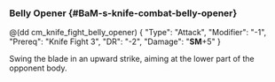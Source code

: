 ### Belly Opener {#BaM-s-knife-combat-belly-opener}

@(dd cm_knife_fight_belly_opener)
{ "Type": "Attack",
	"Modifier": "-1",
	"Prereq": "Knife Fight 3",
	"DR": "-2",
	"Damage": "__SM__+5"
}

Swing the blade in an upward strike, aiming at the lower part of the opponent
body.
